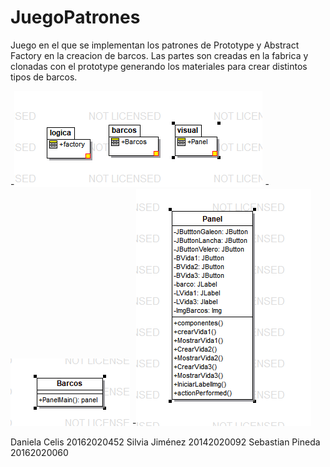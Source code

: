 # JuegoPatrones

Juego en el que se implementan los patrones de Prototype y Abstract Factory en la creacion de barcos. Las partes son creadas en la fabrica y clonadas con el prototype generando los materiales para crear distintos tipos de barcos. 

-![paquetes](https://github.com/DaniCelis/JuegoPatrones/blob/master/paquetes.PNG "oouuuu")
-![main](https://github.com/DaniCelis/JuegoPatrones/blob/master/main.PNG "oouuuu")
-![Panel](https://github.com/DaniCelis/JuegoPatrones/blob/master/Panel.PNG "oouuuu")


Daniela Celis 20162020452 Silvia Jiménez 20142020092 Sebastian Pineda 20162020060
